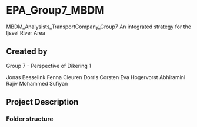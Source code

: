# EPA_Group7_MBDM
MBDM_Analysists_TransportCompany_Group7
An integrated strategy for the Ijssel River Area 


## Created by
Group 7 - Perspective of Dikering 1

Jonas Besselink
Fenna Cleuren
Dorris Corsten
Eva Hogervorst 
Abhiramini Rajiv
Mohammed Sufiyan

## Project Description

### Folder structure
